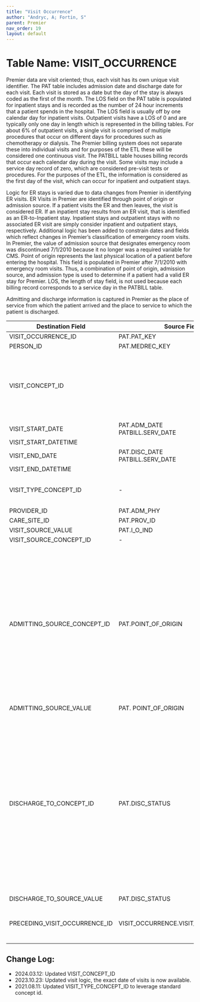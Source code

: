 ```yaml
---
title: "Visit Occurrence"
author: "Andryc, A; Fortin, S"
parent: Premier
nav_order: 19
layout: default
---
```


# Table Name: VISIT_OCCURRENCE

Premier data are visit oriented; thus, each visit has its own unique visit identifier. The PAT table includes admission date and discharge date for each visit. Each visit is stored as a date but the day of the stay is always coded as the first of the month. The LOS field on the PAT table is populated for inpatient stays and is recorded as the number of 24 hour increments that a patient spends in the hospital. The LOS field is usually off by one calendar day for inpatient visits. Outpatient visits have a LOS of 0 and are typically only one day in length which is represented in the billing tables. For about 6% of outpatient visits, a single visit is comprised of multiple procedures that occur on different days for procedures such as chemotherapy or dialysis. The Premier billing system does not separate these into individual visits and for purposes of the ETL these will be considered one continuous visit. The PATBILL table houses billing records that occur each calendar day during the visit. Some visits may include a service day record of zero, which are considered pre-visit tests or procedures. For the purposes of the ETL, the information is considered as the first day of the visit, which can occur for inpatient and outpatient stays.  

Logic for ER stays is varied due to data changes from Premier in identifying ER visits. ER Visits in Premier are identified through point of origin or admission source. If a patient visits the ER and then leaves, the visit is considered ER. If an inpatient stay results from an ER visit, that is identified as an ER-to-Inpatient stay. Inpatient stays and outpatient stays with no associated ER visit are simply consider inpatient and outpatient stays, respectively. Additional logic has been added to constrain dates and fields which reflect changes in Premier’s classification of emergency room visits. In Premier, the value of admission source that designates emergency room was discontinued 7/1/2010 because it no longer was a required variable for CMS. Point of origin represents the last physical location of a patient before entering the hospital. This field is populated in Premier after 7/1/2010 with emergency room visits. Thus, a combination of point of origin, admission source, and admission type is used to determine if a patient had a valid ER stay for Premier. LOS, the length of stay field, is not used because each billing record corresponds to a service day in the PATBILL table.

Admitting and discharge information is captured in Premier as the place of service from which the patient arrived and the place to service to which the patient is discharged.

|Destination Field|Source Field|Applied Rule|Comment|
|---|---|---|---|
|VISIT_OCCURRENCE_ID|PAT.PAT_KEY|
|PERSON_ID|PAT.MEDREC_KEY|
|VISIT_CONCEPT_ID||When POINT_OF_ORIGIN=7 and I_O_IND ='O' then concept_id=9203 <br> When POINT_OF_ORIGIN=7 and I_O_IND ='I' then concept_id=262 <br> When I_O_IND ='I' then concept_id=9201 <br> When I_O_IND ='O' then concept_id=9202||
|VISIT_START_DATE|PAT.ADM_DATE <br>PATBILL.SERV_DATE|||
|VISIT_START_DATETIME||||
|VISIT_END_DATE|PAT.DISC_DATE<br>PATBILL.SERV_DATE|||
|VISIT_END_DATETIME||||
|VISIT_TYPE_CONCEPT_ID| - | All records within the visit_occurence table should have a visit_type_concept_id = 32875 (Provider financial system) | |
|PROVIDER_ID|PAT.ADM_PHY|||
|CARE_SITE_ID|PAT.PROV_ID|||
|VISIT_SOURCE_VALUE|PAT.I_O_IND|||
|VISIT_SOURCE_CONCEPT_ID|-|||
|ADMITTING_SOURCE_CONCEPT_ID|PAT.POINT_OF_ORIGIN|if POINT_OF_ORIGIN then ADMITTING_SOURCE_CONCEPT_ID<br>0 then 8976<br>1 then 8844<br>2 then 8716<br>3 then 8844<br>4 then 8717<br>45 then 581384<br>46 then 8650<br>5 then 8863<br>6 then 8844<br>7 then 8870<br>8 then 8844<br>9 then 8844<br>A then 8761<br>B then 8536<br>C then 8536<br>D then 8717<br>E then 8883<br>F then 8546<br>G then 8844<br>||
|ADMITTING_SOURCE_VALUE|PAT. POINT_OF_ORIGIN|PAT. POINT_OF_ORIGIN||
|DISCHARGE_TO_CONCEPT_ID|PAT.DISC_STATUS|If DISC_STATUS then DISCHARGE_TO_CONCEPT_ID<br>1 then 8536, 2 then 8844<br>3 then 8863, 4 then 8863<br>5 then 8844, 6 then 8536<br>7 then 8844, 8 then 8536<br>9 then 8717, 20 then NULL<br>21 then 8844, 30 then 8844<br>40 then 8546, 41 then 8546<br>42 then 8546, 43 then 8966<br>50 then 8546, 51 then 8546<br>61 then 8863, 62 then 8920<br>63 then 8970, 64 then 8676<br>65 then 8971, 66 then 581379<br>69 then 8844, 70 then 8844<br>71 then 8844, 72 then 8717<br>81 then 8536, 82 then 581379<br>83 then 8863, 84 then 8827<br>85 then 8844, 86 then 8536<br>87 then 8844, 88 then 8966<br>89 then 8863, 90 then 581379<br>91 then 581379, 92 then 8676<br>93 then 8971, 94 then 581379<br>95 then 8844, 99 then 8844<br>||
|DISCHARGE_TO_SOURCE_VALUE|PAT.DISC_STATUS|PAT.DISC_STATUS||
|PRECEDING_VISIT_OCCURRENCE_ID|VISIT_OCCURRENCE.VISIT_OCCURRENCE_ID|For a given person, find the visit prior to this one and reference it here|A foreign key to the VISIT_OCCURRENCE table of the visit immediately preceding this visit|

## Change Log:
* 2024.03.12:  Updated VISIT_CONCEPT_ID  
* 2023.10.23:  Updated visit logic, the exact date of visits is now available.
* 2021.08.11:  Updated VISIT_TYPE_CONCEPT_ID to leverage standard concept id.

